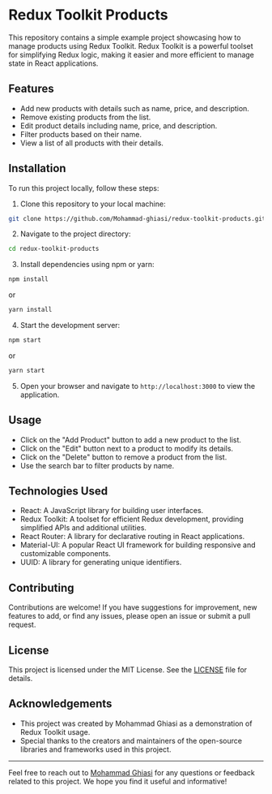 # Redux Toolkit Products

This repository contains a simple example project showcasing how to manage products using Redux Toolkit. Redux Toolkit is a powerful toolset for simplifying Redux logic, making it easier and more efficient to manage state in React applications.

## Features

- Add new products with details such as name, price, and description.
- Remove existing products from the list.
- Edit product details including name, price, and description.
- Filter products based on their name.
- View a list of all products with their details.

## Installation

To run this project locally, follow these steps:

1. Clone this repository to your local machine:

```bash
git clone https://github.com/Mohammad-ghiasi/redux-toolkit-products.git
```

2. Navigate to the project directory:

```bash
cd redux-toolkit-products
```

3. Install dependencies using npm or yarn:

```bash
npm install
```
or
```bash
yarn install
```

4. Start the development server:

```bash
npm start
```
or
```bash
yarn start
```

5. Open your browser and navigate to `http://localhost:3000` to view the application.

## Usage

- Click on the "Add Product" button to add a new product to the list.
- Click on the "Edit" button next to a product to modify its details.
- Click on the "Delete" button to remove a product from the list.
- Use the search bar to filter products by name.

## Technologies Used

- React: A JavaScript library for building user interfaces.
- Redux Toolkit: A toolset for efficient Redux development, providing simplified APIs and additional utilities.
- React Router: A library for declarative routing in React applications.
- Material-UI: A popular React UI framework for building responsive and customizable components.
- UUID: A library for generating unique identifiers.

## Contributing

Contributions are welcome! If you have suggestions for improvement, new features to add, or find any issues, please open an issue or submit a pull request.

## License

This project is licensed under the MIT License. See the [LICENSE](LICENSE) file for details.

## Acknowledgements

- This project was created by Mohammad Ghiasi as a demonstration of Redux Toolkit usage.
- Special thanks to the creators and maintainers of the open-source libraries and frameworks used in this project.

---

Feel free to reach out to [Mohammad Ghiasi](https://github.com/Mohammad-ghiasi) for any questions or feedback related to this project. We hope you find it useful and informative!

